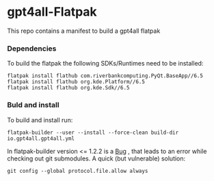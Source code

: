 # gpt4all-Flatpak

This repo contains a manifest to build a gpt4all flatpak

### Dependencies
To build the flatpak the following SDKs/Runtimes need to be installed:
```
flatpak install flathub com.riverbankcomputing.PyQt.BaseApp//6.5
flatpak install flathub org.kde.Platform//6.5
flatpak install flathub org.kde.Sdk//6.5
```


### Buld and install

To build and install run:

```
flatpak-builder --user --install --force-clean build-dir io.gpt4all.gpt4all.yml
```

In flatpak-builder version <= 1.2.2 is a [Bug](https://github.com/flatpak/flatpak-builder/issues/495) , that leads to an error while checking out git submodules. A quick (but vulnerable) solution:
```
git config --global protocol.file.allow always
```
